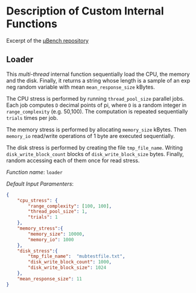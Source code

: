 # Description of Custom Internal Functions

Excerpt of the [µBench repository](https://github.com/mSvcBench/muBench/tree/main/CustomFunctions)

## Loader

This *multi-thread* internal function sequentially load the CPU, the memory and the disk. Finally, it returns a string whose length is a sample of an exp neg random variable with mean `mean_response_size` kBytes.

The CPU stress is performed by running `thread_pool_size` parallel jobs. Each job computes `D` decimal points of pi, where `D` is a random integer in `range_complexity` (e.g. 50,100). The computation is repeated sequentially `trials` times per job.

The memory stress is performed by allocating `memory_size` kBytes. Then `memory_io` read/write operations of 1 byte are executed sequentially.

The disk stress is performed by creating the file `tmp_file_name`. Writing `disk_write_block_count` blocks of  `disk_write_block_size` bytes. Finally, random accessing each of them once for read stress.


*Function name*: `loader`

*Default Input Paramenters*:

```json
{
    "cpu_stress": {
        "range_complexity": [100, 100],
        "thread_pool_size": 1,
        "trials": 1
    },
    "memory_stress":{
        "memory_size": 10000,
        "memory_io": 1000
    },
    "disk_stress":{
        "tmp_file_name":  "mubtestfile.txt",
        "disk_write_block_count": 1000,
        "disk_write_block_size": 1024
    },
    "mean_response_size": 11
}
```